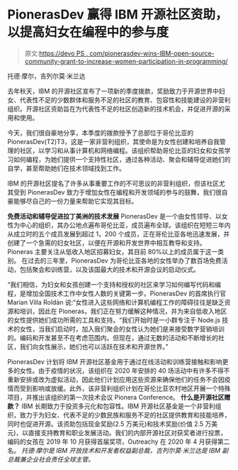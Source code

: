 # PionerasDev 赢得 IBM 开源社区资助，以提高妇女在编程中的参与度

> 原文:[https://devo PS . com/pionerasdev-wins-IBM-open-source-community-grant-to-increase-women-participation-in-programming/](https://devops.com/pionerasdev-wins-ibm-open-source-community-grant-to-increase-womens-participation-in-programming/)

托德·摩尔，吉列尔莫·米兰达

去年秋天，IBM 的开源社区宣布了一项新的季度拨款，奖励致力于开源世界中妇女、代表性不足的少数群体和服务不足的社区的教育、包容性和技能建设的非营利组织。开源社区资助旨在为代表性不足的社区创造新的技术机会，并促进开源的采用和使用。

今天，我们很自豪地分享，本季度的拨款授予了总部位于哥伦比亚的 PionerasDev(T2)T3，这是一家非营利组织，其使命是为女性创建和培养自我管理的社区，以学习和从事计算机和网络编程。该组织帮助哥伦比亚的妇女和女孩学习如何编程，为她们提供一个支持性社区，通过各种活动、聚会和辅导促进她们的自学，甚至帮助她们在技术领域找到工作。

IBM 的开源社区提名了许多从事重要工作的不可思议的非营利组织，但该社区尤其受到 PionerasDev 致力于增加女性在编程和开发领域的参与的鼓舞，我们很自豪能够尽自己的一份力量来帮助它实现其目标。

**免费活动和辅导促进拉丁美洲的技术发展**
PionerasDev 是一个由女性领导、以女性为中心的组织，其办公地点遍布哥伦比亚，成员遍布全球。该组织在短短三年内从成立时的五个成员发展到超过 1，200 个成员，正在哥伦比亚各地迅速发展，并创建了一个急需的妇女社区，以便在开源和开发世界中相互教导和支持。Pioneras 主要关注从低收入地区招募妇女，其目前 80%以上的成员属于这一类别。
在过去的三年里，PionerasDev 为哥伦比亚各地的女性举办了数百场免费活动，包括聚会和训练营，以及该国最大的技术和开源会议的启动仪式。

“我们相信，为妇女和女孩创建一个支持和授权的社区来学习如何编写代码和编程，是增加全国技术工作中女性人数的关键第一步。PionerasDev 的首席执行官 Marian Villa Roldàn 说:“女性进入这些网络和计算机编程工作的障碍往往是缺乏资源和培训，因此在 Pioneras，我们正在努力缓解这种情况，并为来自低收入地区的女性提供她们成功所需的工具和支持。“我们开始时是一小群专注于 Node.js 技术的女性，当我们启动时，加入我们聚会的女性认为她们是来接受数字营销培训的。编码和开发甚至不在考虑范围内。但现在，通过无数的活动和不断增长的社区，我们向女性展示，她们也可以活跃在技术和开源世界。”

PionerasDev 计划将 IBM 开源社区基金用于通过在线活动和训练营接触和影响更多的女性。由于疫情的状况，该组织在 2020 年安排的 40 场活动中有许多不得不重新安排或改为虚拟活动，因此他们计划应用这些资源来确保他们的任务不会因疫情而受到影响或放缓。此外，该非营利组织计划在哥伦比亚农村地区开展一个特殊项目，并推出该组织的第一次技术会议 Pionera Conference。
**什么是开源社区赠款？**
IBM 长期致力于投资多元化和包容性。IBM 开源社区基金是一个非营利组织，致力于为妇女、代表不足的少数民族和服务不足的社区提供教育和技能培养，同时也促进开源。该资助包括现金奖励(2.5 万美元)和技术奖励(价值 2.5 万美元)，以直接支持教育和职业发展活动。我们的内部开源社区对获奖者进行投票，编码的女孩在 2019 年 10 月获得首届奖项，Outreachy 在 2020 年 4 月获得第二名。
*托德·摩尔是 IBM 开放技术和开发者权益副总裁，吉列尔莫·米兰达是 IBM 副总裁兼企业社会责任全球主管。*